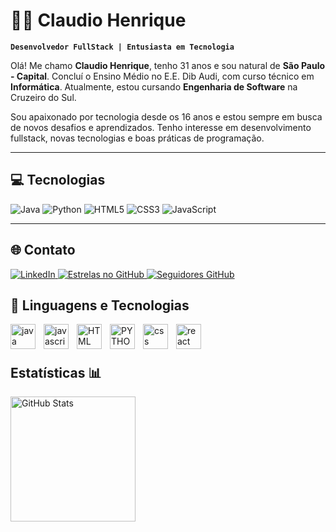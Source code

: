 # 👨‍💻 Claudio Henrique

**`Desenvolvedor FullStack | Entusiasta em Tecnologia`**

Olá! Me chamo **Claudio Henrique**, tenho 31 anos e sou natural de **São Paulo - Capital**. Concluí o Ensino Médio no E.E. Dib Audi, com curso técnico em **Informática**. Atualmente, estou cursando **Engenharia de Software** na Cruzeiro do Sul.

Sou apaixonado por tecnologia desde os 16 anos e estou sempre em busca de novos desafios e aprendizados. Tenho interesse em desenvolvimento fullstack, novas tecnologias e boas práticas de programação.

---

## 💻 Tecnologias

<p align="left">
  <!-- Linguagens -->
  <img src="https://img.shields.io/badge/Java-ED8B00?style=for-the-badge&logo=openjdk&logoColor=white" alt="Java"/>
  <img src="https://img.shields.io/badge/Python-3776AB?style=for-the-badge&logo=python&logoColor=white" alt="Python"/>
  <img src="https://img.shields.io/badge/HTML5-E34F26?style=for-the-badge&logo=html5&logoColor=white" alt="HTML5"/>
  <img src="https://img.shields.io/badge/CSS3-1572B6?style=for-the-badge&logo=css3&logoColor=white" alt="CSS3"/>
  <img src="https://img.shields.io/badge/JavaScript-F7DF1E?style=for-the-badge&logo=javascript&logoColor=black" alt="JavaScript"/>
</p>

---

## 🌐 Contato

<p align="left">
  <a href="https://www.linkedin.com/in/claudio-henrique-766229283/" target="_blank">
    <img 
      alt="LinkedIn" 
      title="Me siga no LinkedIn" 
      src="https://img.shields.io/badge/LinkedIn-Claudio%20Henrique-0A66C2?style=for-the-badge&logo=linkedin&logoColor=white"
    />
  </a>

  <a href="https://github.com/Claudioxd2?tab=repositories&sort=stargazers" target="_blank">
    <img 
      alt="Estrelas no GitHub" 
      title="Total de estrelas nos repositórios" 
      src="https://custom-icon-badges.demolab.com/github/stars/Claudioxd2?color=55960c&style=for-the-badge&labelColor=488207&logo=star&label=Estrelas"
    />
  </a>

  <a href="https://github.com/Claudioxd2?tab=followers" target="_blank">
    <img 
      alt="Seguidores GitHub" 
      title="Me siga no GitHub" 
      src="https://custom-icon-badges.demolab.com/github/followers/Claudioxd2?color=236ad3&labelColor=1155ba&style=for-the-badge&logo=github&label=Seguidores&logoColor=white"
    />
  </a>
</p>

 ## 🤖 Linguagens e Tecnologias

   <img 
   align="left"
   alt="java"
   Title="java"
   width="40"
   style="padding-right: 10px;"
   src="https://cdn.jsdelivr.net/gh/devicons/devicon@latest/icons/java/java-original-wordmark.svg" />
         
         
  <img
  align="left"
   alt="javascript"
   Title="javascript"
   width="40" 
   style="padding-right: 10px;"
  src="https://cdn.jsdelivr.net/gh/devicons/devicon@latest/icons/javascript/javascript-original.svg" />
  
  
   <img
   align="left"
   alt="HTML"
   Title="HTML"
   width="40" 
   style="padding-right: 10px;"
    src="https://cdn.jsdelivr.net/gh/devicons/devicon@latest/icons/html5/html5-original-wordmark.svg" />
          
  
  <img
  align="left"
   alt="PYTHON"
   Title="PYTHON"
   width="40"
   style="padding-right: 10px;" 
  src="https://cdn.jsdelivr.net/gh/devicons/devicon@latest/icons/python/python-original-wordmark.svg" />
          
          
  <img 
  align="left"
   alt="css"
   Title="css"
   width="40"  
   style="padding-right: 10px;"
  src="https://cdn.jsdelivr.net/gh/devicons/devicon@latest/icons/css3/css3-original-wordmark.svg" />
          
          
  <img
  align="left"
   alt="react"
   Title="react"
   width="40"  
   style="padding-right: 10px;"
   src="https://cdn.jsdelivr.net/gh/devicons/devicon@latest/icons/react/react-original-wordmark.svg" />
          
  <br/>
 <br/>

## Estatísticas 📊


<p>
<img
align="left"
alt="GitHub Stats"
height="200"
style= "padding-right: 10px;"
src="https://github-readme-stats.vercel.app/api?username=Claudioxd2&show_icons=true&theme=tokyonight&inclued_all_commits=true)"
/>


</p>
